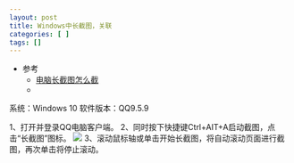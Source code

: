```yaml
---
layout: post
title: Windows中长截图，关联 
categories: [ ]
tags: []
---
```


* 参考
  * [电脑长截图怎么截](https://www.kewenba.com/12509.html)
  * []()


系统：Windows 10
软件版本：QQ9.5.9

1、打开并登录QQ电脑客户端。
2、同时按下快捷键Ctrl+AIT+A启动截图，点击“长截图”图标。
![](long-capture.png)
3、滚动鼠标轴或单击开始长截图，将自动滚动页面进行截图，再次单击将停止滚动。
